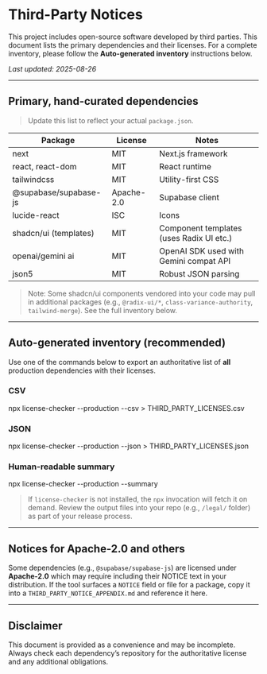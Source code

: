 # Third-Party Notices

This project includes open-source software developed by third parties. This document lists the primary
dependencies and their licenses. For a complete inventory, please follow the **Auto-generated inventory**
instructions below.

_Last updated: 2025-08-26_

---

## Primary, hand-curated dependencies

> Update this list to reflect your actual `package.json`.

| Package                       | License    | Notes                                   |
|------------------------------|------------|-----------------------------------------|
| next                         | MIT        | Next.js framework                       |
| react, react-dom             | MIT        | React runtime                           |
| tailwindcss                  | MIT        | Utility-first CSS                       |
| @supabase/supabase-js        | Apache-2.0 | Supabase client                         |
| lucide-react                 | ISC        | Icons                                   |
| shadcn/ui (templates)        | MIT        | Component templates (uses Radix UI etc.)|
| openai/gemini ai             | MIT        | OpenAI SDK used with Gemini compat API  |
| json5                        | MIT        | Robust JSON parsing                     |

> Note: Some shadcn/ui components vendored into your code may pull in additional packages
> (e.g., `@radix-ui/*`, `class-variance-authority`, `tailwind-merge`). See the full inventory below.

---

## Auto-generated inventory (recommended)

Use one of the commands below to export an authoritative list of **all** production dependencies with their licenses.

### CSV
npx license-checker --production --csv > THIRD_PARTY_LICENSES.csv

### JSON
npx license-checker --production --json > THIRD_PARTY_LICENSES.json

### Human-readable summary
npx license-checker --production --summary

> If `license-checker` is not installed, the `npx` invocation will fetch it on demand.
> Review the output files into your repo (e.g., `/legal/` folder) as part of your release process.

---

## Notices for Apache-2.0 and others

Some dependencies (e.g., `@supabase/supabase-js`) are licensed under **Apache-2.0** which may require
including their NOTICE text in your distribution. If the tool surfaces a `NOTICE` field or file for a package,
copy it into a `THIRD_PARTY_NOTICE_APPENDIX.md` and reference it here.

---

## Disclaimer

This document is provided as a convenience and may be incomplete. Always check each dependency’s repository
for the authoritative license and any additional obligations.
